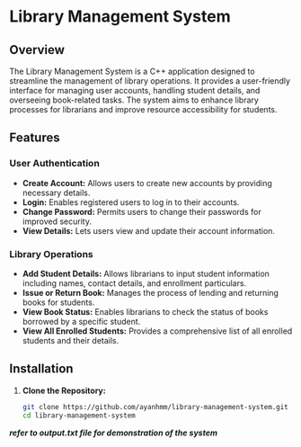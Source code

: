 # Library Management System

## Overview
The Library Management System is a C++ application designed to streamline the management of library operations. It provides a user-friendly interface for managing user accounts, handling student details, and overseeing book-related tasks. The system aims to enhance library processes for librarians and improve resource accessibility for students.

## Features

### User Authentication
- **Create Account:** Allows users to create new accounts by providing necessary details.
- **Login:** Enables registered users to log in to their accounts.
- **Change Password:** Permits users to change their passwords for improved security.
- **View Details:** Lets users view and update their account information.

### Library Operations
- **Add Student Details:** Allows librarians to input student information including names, contact details, and enrollment particulars.
- **Issue or Return Book:** Manages the process of lending and returning books for students.
- **View Book Status:** Enables librarians to check the status of books borrowed by a specific student.
- **View All Enrolled Students:** Provides a comprehensive list of all enrolled students and their details.

## Installation

1. **Clone the Repository:**
   ```bash
   git clone https://github.com/ayanhmm/library-management-system.git
   cd library-management-system

***refer to output.txt file for demonstration of the system***  
